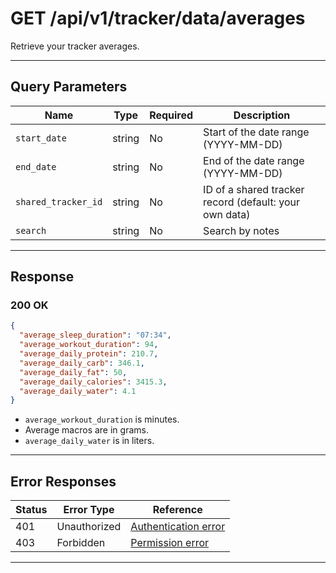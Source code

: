 # GET /api/v1/tracker/data/averages

Retrieve your tracker averages.


---

## Query Parameters
| Name                | Type    | Required | Description                                                      |
|---------------------|---------|----------|------------------------------------------------------------------|
| `start_date`        | string  | No       | Start of the date range (YYYY-MM-DD)                             |
| `end_date`          | string  | No       | End of the date range (YYYY-MM-DD)                               |
| `shared_tracker_id`| string | No         | ID of a shared tracker record (default: your own data)           |
| `search`            | string  | No       | Search by notes                                                  |

---

## Response

### 200 OK
```json
{
  "average_sleep_duration": "07:34",
  "average_workout_duration": 94,
  "average_daily_protein": 210.7,
  "average_daily_carb": 346.1,
  "average_daily_fat": 50,
  "average_daily_calories": 3415.3,
  "average_daily_water": 4.1
}
```

- `average_workout_duration` is minutes.
- Average macros are in grams.
- `average_daily_water` is in liters.

---

## Error Responses
| Status | Error Type         | Reference                                                      |
|--------|--------------------|----------------------------------------------------------------|
| 401    | Unauthorized       | [Authentication error](../../_globals/authentication-errors.md) |
| 403    | Forbidden          | [Permission error](../../_globals/permission-errors.md)         |

---
